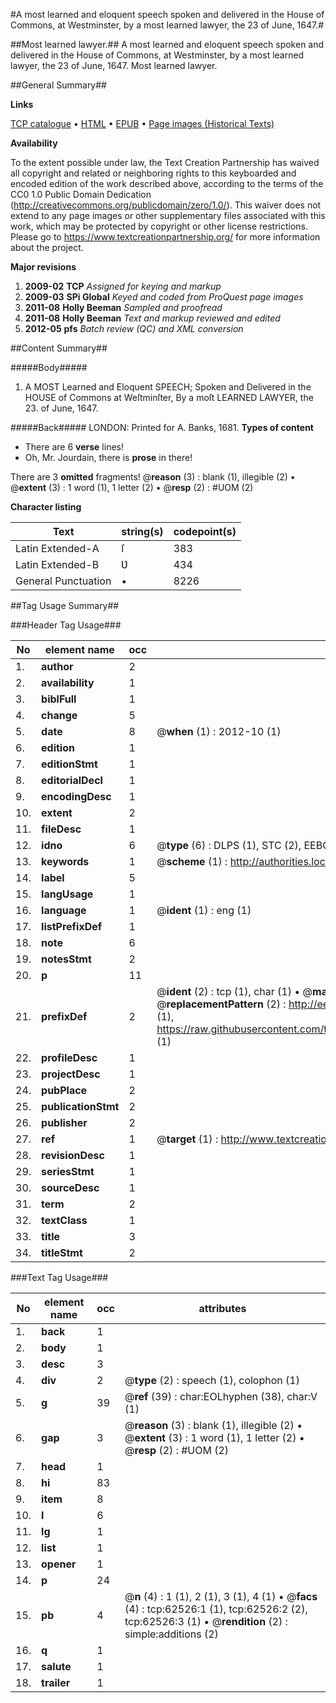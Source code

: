 #A most learned and eloquent speech spoken and delivered in the House of Commons, at Westminster, by a most learned lawyer, the 23 of June, 1647.#

##Most learned lawyer.##
A most learned and eloquent speech spoken and delivered in the House of Commons, at Westminster, by a most learned lawyer, the 23 of June, 1647.
Most learned lawyer.

##General Summary##

**Links**

[TCP catalogue](http://www.ota.ox.ac.uk/tcp/)  • 
[HTML](http://tei.it.ox.ac.uk/tcp/Texts-HTML/free/A51/A51468.html)  • 
[EPUB](http://tei.it.ox.ac.uk/tcp/Texts-EPUB/free/A51/A51468.epub) • 
[Page images (Historical Texts)](https://historicaltexts.jisc.ac.uk/eebo-12496881e)

**Availability**

To the extent possible under law, the Text Creation Partnership has waived all copyright and related or neighboring rights to this keyboarded and encoded edition of the work described above, according to the terms of the CC0 1.0 Public Domain Dedication (http://creativecommons.org/publicdomain/zero/1.0/). This waiver does not extend to any page images or other supplementary files associated with this work, which may be protected by copyright or other license restrictions. Please go to https://www.textcreationpartnership.org/ for more information about the project.

**Major revisions**

1. __2009-02__ __TCP__ *Assigned for keying and markup*
1. __2009-03__ __SPi Global__ *Keyed and coded from ProQuest page images*
1. __2011-08__ __Holly Beeman__ *Sampled and proofread*
1. __2011-08__ __Holly Beeman__ *Text and markup reviewed and edited*
1. __2012-05__ __pfs__ *Batch review (QC) and XML conversion*

##Content Summary##

#####Body#####

1. A MOST Learned and Eloquent SPEECH; Spoken and Delivered in the HOUSE of Commons at Weſtminſter, By a moſt LEARNED LAWYER, the 23. of June, 1647.

#####Back#####
LONDON: Printed for A. Banks, 1681.
**Types of content**

  * There are 6 **verse** lines!
  * Oh, Mr. Jourdain, there is **prose** in there!

There are 3 **omitted** fragments! 
 @__reason__ (3) : blank (1), illegible (2)  •  @__extent__ (3) : 1 word (1), 1 letter (2)  •  @__resp__ (2) : #UOM (2)

**Character listing**


|Text|string(s)|codepoint(s)|
|---|---|---|
|Latin Extended-A|ſ|383|
|Latin Extended-B|Ʋ|434|
|General Punctuation|•|8226|

##Tag Usage Summary##

###Header Tag Usage###

|No|element name|occ|attributes|
|---|---|---|---|
|1.|__author__|2||
|2.|__availability__|1||
|3.|__biblFull__|1||
|4.|__change__|5||
|5.|__date__|8| @__when__ (1) : 2012-10 (1)|
|6.|__edition__|1||
|7.|__editionStmt__|1||
|8.|__editorialDecl__|1||
|9.|__encodingDesc__|1||
|10.|__extent__|2||
|11.|__fileDesc__|1||
|12.|__idno__|6| @__type__ (6) : DLPS (1), STC (2), EEBO-CITATION (1), OCLC (1), VID (1)|
|13.|__keywords__|1| @__scheme__ (1) : http://authorities.loc.gov/ (1)|
|14.|__label__|5||
|15.|__langUsage__|1||
|16.|__language__|1| @__ident__ (1) : eng (1)|
|17.|__listPrefixDef__|1||
|18.|__note__|6||
|19.|__notesStmt__|2||
|20.|__p__|11||
|21.|__prefixDef__|2| @__ident__ (2) : tcp (1), char (1)  •  @__matchPattern__ (2) : ([0-9\-]+):([0-9IVX]+) (1), (.+) (1)  •  @__replacementPattern__ (2) : http://eebo.chadwyck.com/downloadtiff?vid=$1&page=$2 (1), https://raw.githubusercontent.com/textcreationpartnership/Texts/master/tcpchars.xml#$1 (1)|
|22.|__profileDesc__|1||
|23.|__projectDesc__|1||
|24.|__pubPlace__|2||
|25.|__publicationStmt__|2||
|26.|__publisher__|2||
|27.|__ref__|1| @__target__ (1) : http://www.textcreationpartnership.org/docs/. (1)|
|28.|__revisionDesc__|1||
|29.|__seriesStmt__|1||
|30.|__sourceDesc__|1||
|31.|__term__|2||
|32.|__textClass__|1||
|33.|__title__|3||
|34.|__titleStmt__|2||


###Text Tag Usage###

|No|element name|occ|attributes|
|---|---|---|---|
|1.|__back__|1||
|2.|__body__|1||
|3.|__desc__|3||
|4.|__div__|2| @__type__ (2) : speech (1), colophon (1)|
|5.|__g__|39| @__ref__ (39) : char:EOLhyphen (38), char:V (1)|
|6.|__gap__|3| @__reason__ (3) : blank (1), illegible (2)  •  @__extent__ (3) : 1 word (1), 1 letter (2)  •  @__resp__ (2) : #UOM (2)|
|7.|__head__|1||
|8.|__hi__|83||
|9.|__item__|8||
|10.|__l__|6||
|11.|__lg__|1||
|12.|__list__|1||
|13.|__opener__|1||
|14.|__p__|24||
|15.|__pb__|4| @__n__ (4) : 1 (1), 2 (1), 3 (1), 4 (1)  •  @__facs__ (4) : tcp:62526:1 (1), tcp:62526:2 (2), tcp:62526:3 (1)  •  @__rendition__ (2) : simple:additions (2)|
|16.|__q__|1||
|17.|__salute__|1||
|18.|__trailer__|1||
